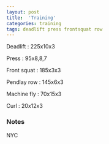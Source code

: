 ```yaml
---
layout: post
title:  'Training'
categories: training
tags: deadlift press frontsquat row
---
```


Deadlift  : 225x10x3

Press : 95x8,8,7

Front squat : 185x3x3

Pendlay row : 145x6x3

Machine fly : 70x15x3

Curl  : 20x12x3

### Notes

NYC
